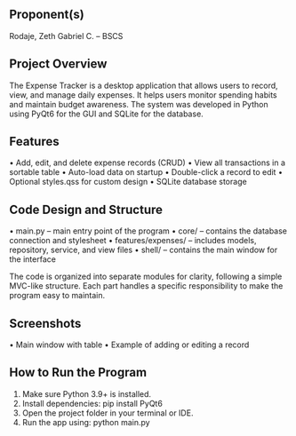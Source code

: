 Proponent(s)
------------
Rodaje, Zeth Gabriel C. – BSCS

Project Overview
----------------
The Expense Tracker is a desktop application that allows users to record, view, and manage daily expenses.
It helps users monitor spending habits and maintain budget awareness.
The system was developed in Python using PyQt6 for the GUI and SQLite for the database.

Features
--------
• Add, edit, and delete expense records (CRUD)
• View all transactions in a sortable table
• Auto-load data on startup
• Double-click a record to edit
• Optional styles.qss for custom design
• SQLite database storage

Code Design and Structure
-------------------------
• main.py – main entry point of the program
• core/ – contains the database connection and stylesheet
• features/expenses/ – includes models, repository, service, and view files
• shell/ – contains the main window for the interface

The code is organized into separate modules for clarity, following a simple MVC-like structure.
Each part handles a specific responsibility to make the program easy to maintain.

Screenshots
-----------

• Main window with table
• Example of adding or editing a record

How to Run the Program
----------------------
1. Make sure Python 3.9+ is installed.
2. Install dependencies:
   pip install PyQt6
3. Open the project folder in your terminal or IDE.
4. Run the app using:
   python main.py
